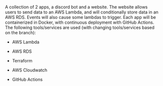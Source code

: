 A collection of 2 apps, a discord bot and a website. The website allows users to send data to an AWS Lambda, and will conditionally store data in an AWS RDS. Events will also cause some lambdas to trigger. Each app will be containerized in Docker, with continuous deployment with GitHub Actions. The following tools/services are used (with changing tools/services based on the branch):

- AWS Lambda
- AWS RDS
- Terraform

- AWS Cloudwatch
- GitHub Actions
